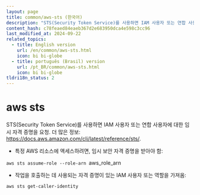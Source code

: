 ```yaml
---
layout: page
title: common/aws-sts (한국어)
description: "STS(Security Token Service)를 사용하면 IAM 사용자 또는 연합 사용자에 대한 임시 자격 증명을 요청."
content_hash: c78feaed84eaeb367d2e683950dca4e598c3cc96
last_modified_at: 2024-09-22
related_topics:
  - title: English version
    url: /en/common/aws-sts.html
    icon: bi bi-globe
  - title: português (Brasil) version
    url: /pt_BR/common/aws-sts.html
    icon: bi bi-globe
tldri18n_status: 2
---
```

# aws sts

STS(Security Token Service)를 사용하면 IAM 사용자 또는 연합 사용자에 대한 임시 자격 증명을 요청.
더 많은 정보: <https://docs.aws.amazon.com/cli/latest/reference/sts/>.

- 특정 AWS 리소스에 액세스하려면, 임시 보안 자격 증명을 받아야 함:

`aws sts assume-role --role-arn `<span class="tldr-var badge badge-pill bg-dark-lm bg-white-dm text-white-lm text-dark-dm font-weight-bold">aws_role_arn</span>

- 작업을 호출하는 데 사용되는 자격 증명이 있는 IAM 사용자 또는 역할을 가져옴:

`aws sts get-caller-identity`
